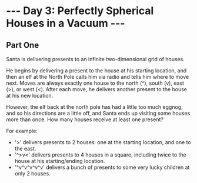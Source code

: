 # --- Day 3: Perfectly Spherical Houses in a Vacuum ---
## Part One
Santa is delivering presents to an infinite two-dimensional grid of houses.

He begins by delivering a present to the house at his starting location, and then an elf at the North Pole calls him via radio and tells him where to move next. Moves are always exactly one house to the north (^), south (v), east (>), or west (<). After each move, he delivers another present to the house at his new location.

However, the elf back at the north pole has had a little too much eggnog, and so his directions are a little off, and Santa ends up visiting some houses more than once. How many houses receive at least one present?

For example:

- '>' delivers presents to 2 houses: one at the starting location, and one to the east.
- '^>v<' delivers presents to 4 houses in a square, including twice to the house at his starting/ending location.
- '^v^v^v^v^v' delivers a bunch of presents to some very lucky children at only 2 houses.